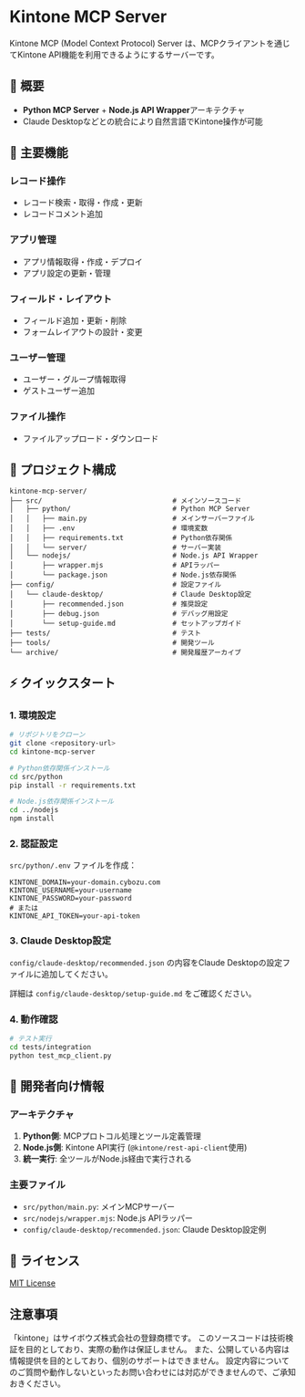 # Kintone MCP Server

Kintone MCP (Model Context Protocol) Server は、MCPクライアントを通じてKintone API機能を利用できるようにするサーバーです。

## 🎯 概要

- **Python MCP Server** + **Node.js API Wrapper**アーキテクチャ
- Claude Desktopなどとの統合により自然言語でKintone操作が可能

## 🚀 主要機能

### レコード操作
- レコード検索・取得・作成・更新
- レコードコメント追加

### アプリ管理
- アプリ情報取得・作成・デプロイ
- アプリ設定の更新・管理

### フィールド・レイアウト
- フィールド追加・更新・削除
- フォームレイアウトの設計・変更

### ユーザー管理
- ユーザー・グループ情報取得
- ゲストユーザー追加

### ファイル操作
- ファイルアップロード・ダウンロード

## 📁 プロジェクト構成

```
kintone-mcp-server/
├── src/                                # メインソースコード
│   ├── python/                         # Python MCP Server
│   │   ├── main.py                     # メインサーバーファイル
│   │   ├── .env                        # 環境変数
│   │   ├── requirements.txt            # Python依存関係
│   │   └── server/                     # サーバー実装
│   └── nodejs/                         # Node.js API Wrapper
│       ├── wrapper.mjs                 # APIラッパー
│       └── package.json                # Node.js依存関係
├── config/                             # 設定ファイル
│   └── claude-desktop/                 # Claude Desktop設定
│       ├── recommended.json            # 推奨設定
│       ├── debug.json                  # デバッグ用設定
│       └── setup-guide.md              # セットアップガイド
├── tests/                              # テスト
├── tools/                              # 開発ツール
└── archive/                            # 開発履歴アーカイブ
```

## ⚡ クイックスタート

### 1. 環境設定

```bash
# リポジトリをクローン
git clone <repository-url>
cd kintone-mcp-server

# Python依存関係インストール
cd src/python
pip install -r requirements.txt

# Node.js依存関係インストール
cd ../nodejs
npm install
```

### 2. 認証設定

`src/python/.env` ファイルを作成：

```env
KINTONE_DOMAIN=your-domain.cybozu.com
KINTONE_USERNAME=your-username
KINTONE_PASSWORD=your-password
# または
KINTONE_API_TOKEN=your-api-token
```

### 3. Claude Desktop設定

`config/claude-desktop/recommended.json` の内容をClaude Desktopの設定ファイルに追加してください。

詳細は `config/claude-desktop/setup-guide.md` をご確認ください。

### 4. 動作確認

```bash
# テスト実行
cd tests/integration
python test_mcp_client.py
```

## 🔧 開発者向け情報

### アーキテクチャ

1. **Python側**: MCPプロトコル処理とツール定義管理
2. **Node.js側**: Kintone API実行 (`@kintone/rest-api-client`使用)
3. **統一実行**: 全ツールがNode.js経由で実行される

### 主要ファイル

- `src/python/main.py`: メインMCPサーバー
- `src/nodejs/wrapper.mjs`: Node.js APIラッパー
- `config/claude-desktop/recommended.json`: Claude Desktop設定例


## 📄 ライセンス

[MIT License](LICENSE)

## 注意事項
「kintone」はサイボウズ株式会社の登録商標です。
このソースコードは技術検証を目的としており、実際の動作は保証しません。
また、公開している内容は情報提供を目的としており、個別のサポートはできません。 
設定内容についてのご質問や動作しないといったお問い合わせには対応ができませんので、ご承知おきください。


